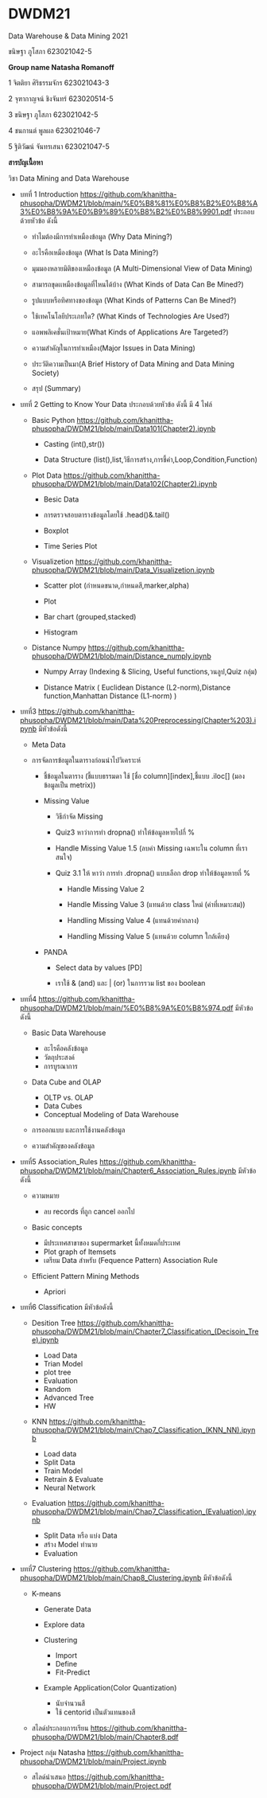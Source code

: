 # DWDM21
Data Warehouse & Data Mining 2021

ขนิษฐา ภูโสภา 623021042-5

**Group name Natasha Romanoff**

1 จิตติยา ศิริธรรมจักร 623021043-3

2 จุฑากาญจน์ ชิงจันทร์ 623020514-5

3 ขนิษฐา ภูโสภา 623021042-5

4 ชนกานต์ พูลผล 623021046-7

5 ฐิติวัฒน์ จันทรเสนา 623021047-5

**สารบัญเนื้อหา**

วิชา Data Mining and Data Warehouse

* บทที่ 1  Introduction  https://github.com/khanittha-phusopha/DWDM21/blob/main/%E0%B8%81%E0%B8%B2%E0%B8%A3%E0%B8%9A%E0%B9%89%E0%B8%B2%E0%B8%9901.pdf ประกอบด้วยหัวข้อ ดังนี้

   * ทำไมต้องมีการทำเหมืองข้อมูล (Why Data Mining?)

   * อะไรคือเหมืองข้อมูล (What Is Data Mining?)

   * มุมมองหลายมิติของเหมืองข้อมูล (A Multi-Dimensional View of Data Mining)

   * สามารถขุดเเหมืองข้อมูลที่ไหนได้บ้าง (What Kinds of Data Can Be Mined?)

   * รูปแบบหรือทิศทางของข้อมูล (What Kinds of Patterns Can Be Mined?)

   * ใช้เทคโนโลยีประเภทใด? (What Kinds of Technologies Are Used?)

   * แอพพลิเคชั่นเป้าหมาย(What Kinds of Applications Are Targeted?)

   * ความสำคัญในการทำเหมือง(Major Issues in Data Mining)

   * ประวัติความเป็นมา(A Brief History of Data Mining and Data Mining Society)

   * สรุป (Summary)

* บทที่ 2 Getting to Know Your Data ประกอบด้วยหัวข้อ ดังนี้ มี 4 ไฟล์ 

   * Basic Python https://github.com/khanittha-phusopha/DWDM21/blob/main/Data101(Chapter2).ipynb
   
      * Casting (int(),str())
    
      * Data Structure (list(),list,วิธีการสร้าง,การชี้ค่า,Loop,Condition,Function)
    
    * Plot Data  https://github.com/khanittha-phusopha/DWDM21/blob/main/Data102(Chapter2).ipynb
    
      * Besic Data
 
      * การตรวจสอบตารางข้อมูลโดยใช้ .head()&.tail()
 
      * Boxplot
 
      * Time Series Plot
 
    * Visualizetion https://github.com/khanittha-phusopha/DWDM21/blob/main/Data_Visualizetion.ipynb
    
      * Scatter plot (กำหนดขนาด,กำหนดสี,marker,alpha)
      
      * Plot 
     
      * Bar chart (grouped,stacked)
      
      * Histogram
      
    * Distance Numpy https://github.com/khanittha-phusopha/DWDM21/blob/main/Distance_numply.ipynb
   
      * Numpy Array (Indexing & Slicing, Useful functions,วนลูป,Quiz กลุ่ม)
     
      * Distance Matrix ( Euclidean Distance (L2-norm),Distance function,Manhattan Distance (L1-norm) )
      
* บทที่3 https://github.com/khanittha-phusopha/DWDM21/blob/main/Data%20Preprocessing(Chapter%203).ipynb  มีหัวข้อดังนี้

     * Meta Data 
     * การจัดการข้อมูลในตารางก่อนนำไปวิเคราะห์
          
       * ชี้ข้อมูลในตาราง (ชี้แบบธรรมดา ใช้ [ชื่อ column][index],ชี้แบบ .iloc[] (มองข้อมูลเป็น metrix))

       *  Missing Value
       
          * วิธีกำจัด Missing
          
          * Quiz3 หาว่าการทำ dropna() ทำให้ข้อมูลหายไปกี่ %
          
          * Handle Missing Value 1.5 (ลบค่า Missing เฉพาะใน column ที่เราสนใจ)
          
          * Quiz 3.1 ให้ หาว่า การทำ .dropna() แบบเลือก drop ทำให้ข้อมูลหายกี่ %
        
             * Handle Missing Value 2
             
             * Handle Missing Value 3 (แทนด้วย class ใหม่ (ค่าที่เหมาะสม))
             
             * Handling Missing Value 4 (แทนด้วยค่ากลาง)
             
             * Handling Missing Value 5 (แทนด้วย column ใกล้เคียง)
           
       * PANDA
      
          * Select data by values [PD]
        
          * เราใช้ & (and) และ | (or) ในการรวม list ของ boolean
         
* บทที่4 https://github.com/khanittha-phusopha/DWDM21/blob/main/%E0%B8%9A%E0%B8%974.pdf มีหัวข้อดังนี้

  * Basic Data Warehouse
        
      * อะไรคือคลังข้อมูล
      * วัตถุประสงค์
      * การบูรณาการ

  * Data Cube and OLAP

     * OLTP vs. OLAP
     * Data Cubes
     * Conceptual Modeling of Data Warehouse
    
  * การออกแบบ และการใช้งานคลังข้อมูล 
  * ความสำคัญของคลังข้อมูล 
    
* บทที่5 Association_Rules https://github.com/khanittha-phusopha/DWDM21/blob/main/Chapter6_Association_Rules.ipynb มีหัวข้อดังนี้

  * ความหมาย
    * ลบ records ที่ถูก cancel ออกไป
  * Basic concepts
    * มีประเทศสาขาของ supermarket นี้ทั้งหมดกี่ประเทศ
    * Plot graph of Itemsets
    * เตรียม Data สำหรับ (Fequence Pattern) Association Rule

  * Efficient Pattern Mining Methods
    * Apriori
    
* บทที่6 Classification มีหัวข้อดังนี้

  * Desition Tree https://github.com/khanittha-phusopha/DWDM21/blob/main/Chapter7_Classification_(Decisoin_Tree).ipynb
    * Load Data
    * Trian Model
    * plot tree
    * Evaluation
    * Random
    * Advanced Tree
    * HW

  * KNN https://github.com/khanittha-phusopha/DWDM21/blob/main/Chap7_Classification_(KNN_NN).ipynb
    * Load data
    * Split Data
    * Train Model
    * Retrain & Evaluate
    * Neural Network
    
  * Evaluation https://github.com/khanittha-phusopha/DWDM21/blob/main/Chap7_Classification_(Evaluation).ipynb
    * Split Data หรือ แบ่ง Data
    * สร้าง Model ทำนาย
    * Evaluation
    
* บทที่7 Clustering https://github.com/khanittha-phusopha/DWDM21/blob/main/Chap8_Clustering.ipynb มีหัวข้อดังนี้
  
  * K-means
    * Generate Data
    
    * Explore data
    * Clustering
        * Import
        * Define
        * Fit-Predict

     * Example Application(Color Quantization)
        * นับจำนวนสี
        * ใช้ centorid เป็นตัวแทนของสี
   
  * สไลด์ประกอบการเรียน https://github.com/khanittha-phusopha/DWDM21/blob/main/Chapter8.pdf

* Project กลุ่ม Natasha https://github.com/khanittha-phusopha/DWDM21/blob/main/Project.ipynb

  * สไลด์นำเสนอ https://github.com/khanittha-phusopha/DWDM21/blob/main/Project.pdf
    
    
    
    
    
